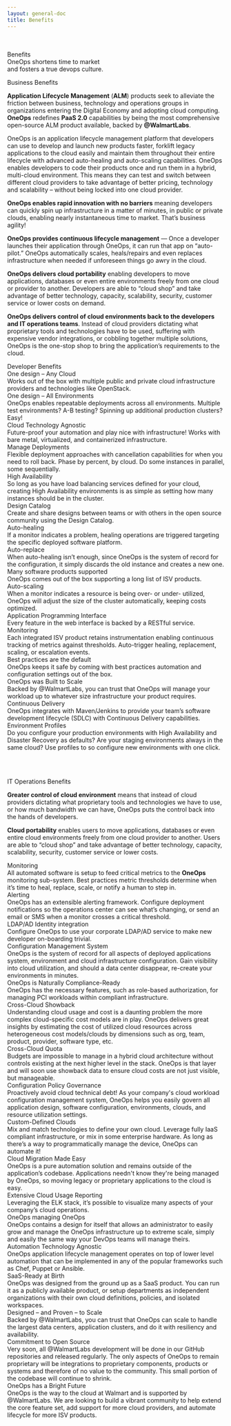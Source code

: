 ```yaml
---
layout: general-doc
title: Benefits
---
```


<!--HERO CONTAINER-->
<div class="benefits-hero-unit">
  <div class="hero-info hero-headline-one">
    <br>
    <br>
    <div class="yellow">Benefits</div>
    <div class="white">OneOps shortens time to market</div>
    <div class="white">and fosters a true devops culture.</div>
  </div>
  <div class="hero-overlay"></div>
</div>

<a name="Business"></a>
<div id="business-benefits"></div>
<div class="center-text headline-one top-spacer bottom-spacer-small blue">
Business Benefits
</div>

__Application Lifecycle Management__ (__ALM__) products seek to alleviate the friction between business,
technology and operations groups in organizations entering the Digital Economy and adopting cloud
computing. __OneOps__ redefines __PaaS 2.0__ capabilities by being the most comprehensive open-source ALM product
available, backed by __@WalmartLabs__.

OneOps is an application lifecycle management platform that developers can use to develop and launch new products
faster, forklift legacy applications to the cloud easily and maintain them throughout their entire lifecycle with
advanced auto-healing and auto-scaling capabilities. OneOps enables developers to code their products once and run
them in a hybrid, multi-cloud environment. This means they can test and switch between different cloud providers
to take advantage of better pricing, technology and scalability – without being locked into one cloud provider.

__OneOps enables rapid innovation with no barriers__ meaning developers can quickly spin up infrastructure in a
matter of minutes, in public or private clouds, enabling nearly instantaneous time to market. That’s business
agility!

__OneOps provides continuous lifecycle management__ — Once a developer launches their application through OneOps,
it can run that app on “auto-pilot.” OneOps automatically scales, heals/repairs and even replaces infrastructure
when needed if unforeseen things go awry in the cloud.

__OneOps delivers cloud portability__ enabling developers to move applications, databases or even entire
environments freely from one cloud or provider to another. Developers are able to “cloud shop” and take advantage
of better technology, capacity, scalability, security, customer service or lower costs on demand.

__OneOps delivers control of cloud environments back to the developers and IT operations teams__. Instead of cloud
providers dictating what proprietary tools and technologies have to be used, suffering with expensive vendor
integrations, or cobbling together multiple solutions, OneOps is the one-stop shop to bring the application’s
requirements to the cloud.


<div id="developer-benefits"></div>
<!--DEVELOPER CONTAINER-->
<a name="Developer"></a>

<div class="center-text headline-one top-spacer bottom-spacer-small blue">
Developer Benefits
</div>

<div>
  <div class="col-md-4 di-item">
      <div class="ti-image">
          <i class="icon-noun_68229_cc oo-content-icons icons-blue"></i>
      </div>
      <div class="headline-two black">
          One design – Any Cloud
      </div>
      <div class="benefits-description">
          Works out of the box with multiple public and private cloud infrastructure
          providers and technologies like OpenStack.
      </div>
  </div>
  <div class="col-md-4 di-item">
      <div class="ti-image">
          <i class="icon-noun_74393_cc  oo-content-icons icons-blue"></i>
      </div>
      <div class="headline-two black">
          One design – All Environments
      </div>
      <div class="benefits-description">
          OneOps enables repeatable deployments across all environments. Multiple test environments? A-B testing?
          Spinning up additional production clusters? Easy!
      </div>
  </div>
  <div class="col-md-4 di-item">
      <div class="ti-image">
          <i class="icon-noun_68214_cc oo-content-icons icons-blue"></i>
      </div>
      <div class="headline-two black">
          Cloud Technology Agnostic
      </div>
      <div class="benefits-description">
          Future-proof your automation and play nice with infrastructure! Works with
          bare metal, virtualized, and containerized infrastructure.
      </div>
  </div>

  <div class="col-md-4 di-item">
      <div class="ti-image">
          <i class="icon-noun_69359_cc oo-content-icons icons-blue"></i>
      </div>
      <div class="headline-two black">
          Manage Deployments
      </div>
      <div class="benefits-description">
          Flexible deployment approaches with cancellation capabilities for when you need
          to roll back. Phase by percent, by cloud. Do some instances in parallel, some sequentially.
      </div>
  </div>
  <div class="col-md-4 di-item">
      <div class="ti-image">
          <i class="icon-noun_68887_cc  oo-content-icons icons-blue"></i>
      </div>
      <div class="headline-two black">
          High Availability
      </div>
      <div class="benefits-description">
          So long as you have load balancing services defined for your cloud, creating High
          Availability environments is as simple as setting how many instances should be in
          the cluster.
      </div>
  </div>
  <div class="col-md-4 di-item">
      <div class="ti-image">
          <i class="icon-noun_68389_cc oo-content-icons icons-blue"></i>
      </div>
      <div class="headline-two black">
          Design Catalog
      </div>
      <div class="benefits-description">
          Create and share designs between teams or with others in the open source community
          using the Design Catalog.
      </div>
  </div>
  <div class="col-md-4 di-item">
      <div class="ti-image">
          <i class="icon-noun_69810_cc oo-content-icons icons-blue"></i>
      </div>
      <div class="headline-two black">
          Auto-healing
      </div>
      <div class="benefits-description">
          If a monitor indicates a problem, healing operations are triggered targeting the specific
          deployed software platform.
      </div>
  </div>
  <div class="col-md-4 di-item">
      <div class="ti-image">
          <i class="icon-noun_67460_cc oo-content-icons icons-blue"></i>
      </div>
      <div class="headline-two black">
          Auto-replace
      </div>
      <div class="benefits-description">
          When auto-healing isn’t enough, since OneOps is the system of record for the
          configuration, it simply discards the old instance and creates a new one.
      </div>
  </div>
  <div class="col-md-4 di-item">
      <div class="ti-image">
          <i class="icon-noun_69672_cc oo-content-icons icons-blue"></i>
      </div>
      <div class="headline-two black">
          Many software products supported
      </div>
      <div class="benefits-description">
          OneOps comes out of the box supporting a long list of ISV products.
      </div>
  </div>

  <div class="col-md-4 di-item">
      <div class="ti-image">
          <i class="icon-noun_68790_cc oo-content-icons icons-blue"></i>
      </div>
      <div class="headline-two black">
          Auto-scaling
      </div>
      <div class="benefits-description">
          When a monitor indicates a resource is being over- or under- utilized, OneOps
          will adjust the size of the cluster automatically, keeping costs optimized.
      </div>
  </div>
  <div class="col-md-4 di-item">
      <div class="ti-image">
          <i class="icon-noun_69649_cc oo-content-icons icons-blue"></i>
      </div>
      <div class="headline-two black">
          Application Programming Interface
      </div>
      <div class="benefits-description">
          Every feature in the web interface is backed by a RESTful service.
      </div>
  </div>
  <div class="col-md-4 di-item">
      <div class="ti-image">
          <i class="icon-noun_68913_cc oo-content-icons icons-blue"></i>
      </div>
      <div class="headline-two black">
          Monitoring
      </div>
      <div class="benefits-description">
          Each integrated ISV product retains instrumentation 
          enabling continuous tracking of metrics against thresholds. Auto-trigger
          healing, replacement, scaling, or escalation events.
      </div>
  </div>

  <div class="col-md-4 di-item">
      <div class="ti-image">
          <i class="icon-noun_69938_cc oo-content-icons icons-blue"></i>
      </div>
      <div class="headline-two black">
          Best practices are the default
      </div>
      <div class="benefits-description">
          OneOps keeps it safe by coming with best practices automation and
          configuration settings out of the box.
      </div>
  </div>
  <div class="col-md-4 di-item">
      <div class="ti-image">
          <i class="icon-noun_69431_cc oo-content-icons icons-blue"></i>
      </div>
      <div class="headline-two black">
          OneOps was Built to Scale
      </div>
      <div class="benefits-description">
          Backed by @WalmartLabs, you can trust that OneOps will manage your
          workload up to whatever size infrastructure your product requires.
      </div>
  </div>
  <div class="col-md-4 di-item">
      <div class="ti-image">
          <i class="icon-noun_67558_cc oo-content-icons icons-blue"></i>
      </div>
      <div class="headline-two black">
          Continuous Delivery
      </div>
      <div class="benefits-description">
          OneOps integrates with Maven/Jenkins to provide your team’s software
          development lifecycle (SDLC) with Continuous Delivery capabilities.
      </div>
  </div>

  <div class="col-md-4 di-item">
      <div class="ti-image">
          <i class="icon-noun_68512_cc oo-content-icons icons-blue"></i>
      </div>
      <div class="headline-two black">
          Environment Profiles
      </div>
      <div class="benefits-description">
          Do you configure your production environments with High
          Availability and Disaster Recovery as defaults? Are your staging
          environments always in the same cloud? Use profiles to so configure new environments with one click.
      </div>
  </div>
</div>


<br><br>

<div id="it-operations-benefits"></div>
<!--IT OPERATIONS CONTAINER-->
<a name="IT"></a>

<div class="center-text headline-one top-spacer bottom-spacer-small blue">
IT Operations Benefits
</div>

__Greater control of cloud environment__ means that instead of cloud providers dictating what proprietary tools
and technologies we have to use, or how much bandwidth we can have, OneOps puts the control back into the hands of
developers.

__Cloud portability__ enables users to move applications, databases or even entire cloud environments freely from
one cloud provider to another. Users are able to “cloud shop” and take advantage of better technology, capacity,
scalability, security, customer service or lower costs.


<div>
    <div class="col-md-4 bf-item">
        <div class="ti-image">
            <i class="icon-noun_69903_cc oo-content-icons icons-blue"></i>
        </div>
        <div class="headline-two black">
            Monitoring
        </div>
        <div class="benefits-description">
            All automated software is setup to feed critical metrics to the
            <strong>OneOps</strong> monitoring sub-system. Best practices metric
            thresholds determine when it’s time to heal, replace, scale, or notify
            a human to step in.
        </div>
    </div>
    <div class="col-md-4 bf-item">
        <div class="ti-image">
            <i class="icon-noun_68266_cc oo-content-icons icons-blue"></i>
        </div>
        <div class="headline-two black">
            Alerting
        </div>
        <div class="benefits-description">
            OneOps has an extensible alerting framework. Configure deployment
            notifications so the operations center can see what’s changing, or send
            an email or SMS when a monitor crosses a critical threshold.
        </div>
    </div>
    <div class="col-md-4 bf-item">
        <div class="ti-image">
            <i class="icon-noun_69644_cc oo-content-icons icons-blue"></i>
        </div>
        <div class="headline-two black">
            LDAP/AD Identity integration
        </div>
        <div class="benefits-description">
            Configure OneOps to use your corporate LDAP/AD service to make new
            developer on-boarding trivial.
        </div>
    </div>
    <div class="col-md-4 bf-item">
        <div class="ti-image">
            <i class="icon-noun_68394_cc oo-content-icons icons-blue"></i>
        </div>
        <div class="headline-two black">
            Configuration Management System
        </div>
        <div class="benefits-description">
            OneOps is the system of record for all aspects of deployed applications
            system, environment and cloud infrastructure configuration. Gain visibility into cloud utilization, and should a data center disappear, re-create your environments in minutes.
        </div>
    </div>
    <div class="col-md-4 bf-item">
        <div class="ti-image">
            <i class="icon-noun_69871_cc oo-content-icons icons-blue"></i>
        </div>
        <div class="headline-two black">
            OneOps is Naturally Compliance-Ready
        </div>
        <div class="benefits-description">
            OneOps has the necessary features, such as role-based authorization, for
            managing PCI workloads within compliant infrastructure.
        </div>
    </div>
    <div class="col-md-4 bf-item">
        <div class="ti-image">
            <i class="icon-noun_68039_cc oo-content-icons icons-blue"></i>
        </div>
        <div class="headline-two black">
            Cross-Cloud Showback
        </div>
        <div class="benefits-description">
            Understanding cloud usage and cost is a daunting problem the more complex
            cloud-specific cost models are in play. OneOps delivers great insights by estimating the cost of utilized cloud resources across heterogeneous cost models/clouds by dimensions such as org, team, product, provider, software type,
            etc.
        </div>
    </div>
    <div class="col-md-4 bf-item">
        <div class="ti-image">
            <i class="icon-noun_67758_cc oo-content-icons icons-blue"></i>
        </div>
        <div class="headline-two black">
            Cross-Cloud Quota
        </div>
        <div class="benefits-description">
            Budgets are impossible to manage in a hybrid cloud architecture without controls
            existing at the next higher level in the stack. OneOps is that layer and will soon use showback data to ensure cloud costs are not just visible, but manageable.
        </div>
    </div>
    <div class="col-md-4 bf-item">
        <div class="ti-image">
            <i class="icon-noun_69669_cc oo-content-icons icons-blue"></i>
        </div>
        <div class="headline-two black">
            Configuration Policy Governance
        </div>
        <div class="benefits-description">
            Proactively avoid cloud technical debt! As your company's cloud workload configuration management system, OneOps helps you easily govern all application design, software configuration, environments, clouds, and resource utilization settings.
        </div>
    </div>
    <div class="col-md-4 bf-item">
        <div class="ti-image">
            <i class="icon-noun_68222_cc oo-content-icons icons-blue"></i>
        </div>
        <div class="headline-two black">
            Custom-Defined Clouds
        </div>
        <div class="benefits-description">
            Mix and match technologies to define your own cloud. Leverage fully IaaS
            compliant infrastructure, or mix in some enterprise hardware. As long as
            there’s a way to programmatically manage the device, OneOps can automate it!
        </div>
    </div>
    <div class="col-md-4 bf-item">
        <div class="ti-image">
            <i class="icon-noun_68737_cc oo-content-icons icons-blue"></i>
        </div>
        <div class="headline-two black">
            Cloud Migration Made Easy
        </div>
        <div class="benefits-description">
            OneOps is a pure automation solution and remains outside of the application’s
            codebase. Applications needn't know they're being managed by OneOps, so moving legacy or proprietary applications to the cloud is easy.
        </div>
    </div>
    <div class="col-md-4 bf-item">
        <div class="ti-image">
            <i class="icon-noun_68025_cc oo-content-icons icons-blue"></i>
        </div>
        <div class="headline-two black">
            Extensive Cloud Usage Reporting
        </div>
        <div class="benefits-description">
            Leveraging the ELK stack, it’s possible to visualize many aspects of your
            company’s cloud operations.
        </div>
    </div>
    <div class="col-md-4 bf-item">
        <div class="ti-image">
            <i class="icon-noun_67565_cc oo-content-icons icons-blue"></i>
        </div>
        <div class="headline-two black">
            OneOps managing OneOps
        </div>
        <div class="benefits-description">
            OneOps contains a design for itself that allows an administrator to easily
            grow and manage the OneOps infrastructure up to extreme scale, simply and
            easily the same way your DevOps teams will manage theirs.
        </div>
    </div>
    <div class="col-md-4 bf-item">
        <div class="ti-image">
            <i class="icon-noun_69666_cc oo-content-icons icons-blue"></i>
        </div>
        <div class="headline-two black">
            Automation Technology Agnostic
        </div>
        <div class="benefits-description">
            OneOps application lifecycle management operates on top of lower level
            automation that can be implemented in any of the popular frameworks
            such as Chef, Puppet or Ansible.
        </div>
    </div>
    <div class="col-md-4 bf-item">
        <div class="ti-image">
            <i class="icon-noun_68236_cc oo-content-icons icons-blue"></i>
        </div>
        <div class="headline-two black">
            SaaS-Ready at Birth
        </div>
        <div class="benefits-description">
            OneOps was designed from the ground up as a SaaS product. You can run it as a publicly available product, or setup departments as
            independent organizations with their own cloud definitions, policies,
            and isolated workspaces.
        </div>
    </div>
    <div class="col-md-4 bf-item">
        <div class="ti-image">
            <i class="icon-noun_68055_cc oo-content-icons icons-blue"></i>
        </div>
        <div class="headline-two black">
            Designed – and Proven – to Scale
        </div>
        <div class="benefits-description">
            Backed by @WalmartLabs, you can trust that OneOps can scale to handle the
            largest data centers, application clusters, and do it with resiliency
            and availability.
        </div>
    </div>
    <div class="col-md-4 bf-item">
        <div class="ti-image">
            <i class="icon-noun_69701_cc oo-content-icons icons-blue"></i>
        </div>
        <div class="headline-two black">
            Commitment to Open Source
        </div>
        <div class="benefits-description">
            Very soon, all @WalmartLabs development will be done in our GitHub repositories and released regularly. The only aspects of OneOps to remain proprietary will be integrations to proprietary components, products or systems and
            therefore of no value to the community. This small portion of the codebase will continue to shrink.
        </div>
    </div>
    <div class="col-md-4 bf-item">
        <div class="ti-image">
            <i class="icon-noun_69759_cc oo-content-icons icons-blue"></i>
        </div>
        <div class="headline-two black">
            OneOps has a Bright Future
        </div>
        <div class="benefits-description">
            OneOps is the way to the cloud at Walmart and is supported by @WalmartLabs.
            We are looking to build a vibrant community to help extend the core feature
            set, add support for more cloud providers, and automate lifecycle for more
            ISV products.
        </div>
    </div>
</div>
